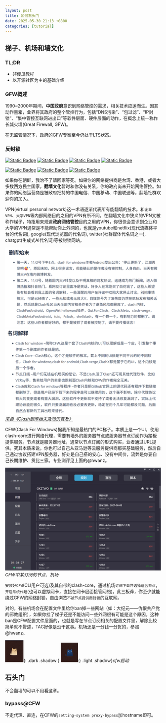 ```yaml
---
layout: post
title: 如何石头门
date: 2025-05-30 21:13 +0800
categories: [tutorial]
---
```

## 梯子、机场和墙文化

### TL;DR
- 非傻瓜教程
- 以开源社区为主的基础介绍

### GFW概述

1990~2000年期间，**中国政府**意识到网络管控的需求，相关技术应运而生。因其动作黑箱，业界将其政府的整个管控行为，包括“DNS污染”、“包过滤”、“IP封锁”、“集中管控互联网进出口”等软件层面、硬件层面的动作，在概念上统一称作长城火墙(Great Firewall, GFW)。

在无监管情况下，政府的GFW专案至今仍处于LTS状态。

### 反封锁

[![Static Badge](https://img.shields.io/badge/%40Dreamacro-clash--core-55acee?logo=github)](https://github.com/Dreamacro)
[![Static Badge](https://img.shields.io/badge/%40Fndroid-clash--for--windows-55acee?logo=github)](https://github.com/Fndroid)
[![Static Badge](https://img.shields.io/badge/%40ios%40%E4%B8%8D%E5%8C%85%E6%8B%AC%E4%B8%AD%E5%9B%BD%E5%95%86%E5%BA%97-shadowrocket-55acee?logo=appstore)](https://www.shadowrocket.vip/)
[![Static Badge](https://img.shields.io/badge/linux%2Fandroid%E7%AD%89-%E6%88%91%E6%B2%A1%E7%94%A8%E8%BF%87%E8%AF%B7%E8%87%AA%E5%B7%B1%E6%89%BE-%2355acee)](#)


[![Static Badge](https://img.shields.io/badge/master%E8%8A%82%E7%82%B9-%E8%87%AA%E5%B7%B1%E6%89%BE-%23fd9402)](https://okztwo.com/)
[![Static Badge](https://img.shields.io/badge/slave%E8%8A%82%E7%82%B9-%E5%BB%BA%E8%AE%AE%E6%98%AF%E7%95%99%E7%A8%B3%E5%AE%9A%E6%9C%BA%E5%9C%BA%E4%BD%9C%E4%B8%BAslave-%23fd9402)](https://tagss.pro/)
[![Static Badge](https://img.shields.io/badge/%40hwanz-%E6%9C%BA%E5%9C%BA%E6%B5%8B%E8%AF%84-%2355acee?logo=github)](https://github.com/hwanz/SSR-V2ray-Trojan)


如果你在朝鲜，我治不了请回家等死。如果你的网络提供商是台湾、香港，或者大多数西方民主国家，**翻墙文化**暂时和你没有关系，你的政府尚未开始网络管控。如果你的网络运营商是被政府把持的中国电信、中国移动、中国联通等，翻墙社群欢迎你的加入。

VPN(virtual personal network)这一术语逐渐代表所有能翻墙的技术。和`企业VPN`、`大学VPN`等内部网络目的之用的VPN有所不同，在翻墙文化中狭义的VPN又被称作梯子，特指用来规避**政府网络管控**目的之用的VPN，你很快会意识到企业和大学的VPN通常是不能帮助你上外网的，也就是youtube和netflix(现代流媒体平台的代名词), google(现代浏览器的代名词), twitter(社群媒体代名词之一), chatgpt(生成式AI代名词)等被封锁网站。

[![alt text](../../assets/2025-05/image-30.png)](https://clashwin.org/clashdelete/)
[![alt text](../../assets/2025-05/image-29.png)_来自《Clash删库始末及知识普及》_](https://clashwin.org/clashdelete/)

CFW(Clash For Windows)据我所知是最热门的PC梯子。本质上是一个UI，使用clash-core进行网络代理，需要有墙外的服务器节点或服务器节点订阅作为踏板提供服务。节点就是服务器地址，通常以节点订阅的形式购买，业者通过URL提供。究其本质来说，你也可以自己从亚马逊等云服务提供商那买基础服务，然后自己通过协议搭建VPN服务器，好处是自己搭的安心、没有中间价，流弊是你要自己长期维护、货比三家。专业测评见上面的@hwanz。

![alt text](../../assets/2025-05/image-31.png)_CFW中某订阅的节点、机场_

`安装好CFW`(CLI用户可选)及其自带的clash-core，通过机场`订阅下载并选择适合节点`，`开启系统代理`(也可以虚拟网卡，直接在网卡层面接管网络)。此三板斧，你至少就能绕过GFW的网络封锁，自由浏览`不被节点提供商封锁`的互联网。

对的，有些机场会在配置文件里给你ban掉一些网站（如：大纪元——仇恨共产党的邪教组织），如果你挂了梯子还是不能访问一些外网很有可能是这个原因。这种ban是CFW配置文件层面的，也就是写在节点订阅相关的配置文件里，解除比较简单就不赘述，TAG好像是没干这事。机场还是一分钱一分货的，参照@hwanz。

![alt text](../../assets/2025-05/image-32.png){: .dark  .shadow }
![alt text](../../assets/2025-05/image-33.png){: .light .shadow}_cfw启动_

## 石头门
不会翻墙的可以不用看这章。

### bypass@CFW

不走代理、直连，在CFW的`setting-system proxy-bypass`加hostname即可。